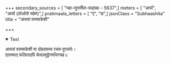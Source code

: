 +++
secondary_sources = [ "महा-सुभाषित-सङ्ग्रहः - 5637",]
meters = [ "आर्या", "आर्या (लोओसे स्छेम)",]
pratimaala_letters = [ "ए", "छ",]
jsonClass = "Subhaashita"
title = "आस्तां वरमवकेशी"

+++

<details open><summary>Text</summary>

आस्तां वरमवकेशी मा दोहदमस्य रचय पूगतरोः।  
एतस्मात् फलितादपि केवलमुद्वेगमधिगच्छ॥
</details>

